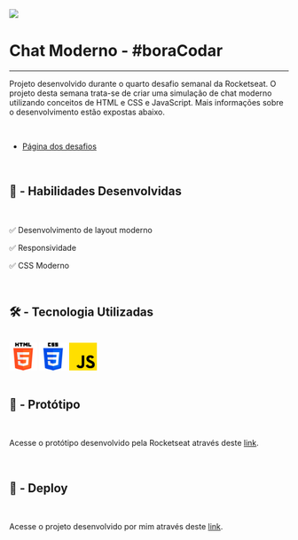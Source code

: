 <link rel="stylesheet" href="style.css">
<link rel="stylesheet" href="readme.css">

<img src="./img/botoesECursores.jpg" class="imgReadme">
<h1 class="titulo">Chat Moderno - #boraCodar</h1>
<hr>
<p class="texto">Projeto desenvolvido durante o quarto desafio semanal da Rocketseat. O projeto desta semana trata-se de criar uma simulação de chat moderno utilizando conceitos de HTML e CSS e JavaScript. Mais informações sobre o desenvolvimento estão expostas abaixo.</p>
<br>
<ul>
    <li><a href="https://boracodar.dev/?utm_source=youtube&utm_medium=organic&utm_campaign=lead&utm_term=boracodar&utm_content=descricao-boracodar_desafio01">Página dos desafios</a></li>
</ul>
<br>
<h2 class="subtit">👷‍ - Habilidades Desenvolvidas</h2>
<br>
<p class="texto">✅ Desenvolvimento de layout moderno</p>
<p class="texto">✅ Responsividade</p>
<p class="texto">✅ CSS Moderno</p>
<br>
<h2 class="subtit">🛠 - Tecnologia Utilizadas</h2>
<br>
<div class="alinhamento">
    <img src="./img/html-5.png" alt="" style="width: 50px">
    <img src="./img/css-3.png" alt="" style="width: 50px">
    <img src="./img/js.png" alt="" style="width: 50px">
</div>
<br>
<h2 class="subtit">🎨 - Protótipo</h2>
<br>
<p class="texto">Acesse o protótipo desenvolvido pela Rocketseat através deste <a href="https://www.figma.com/file/S2F1cc6YrixY7SzJurrq1f/%23boraCodar---Desafio-4-(Community)?node-id=0%3A1&t=3L0l5tMRSkqbMY8X-0">link</a>.</p>
<br>
<h2 class="subtit">🔗 - Deploy</h2>
<br>
<p class="texto">Acesse o projeto desenvolvido por mim através deste <a href="https://571tz9.csb.app/">link</a>.</p>